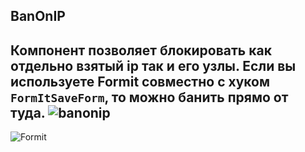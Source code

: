 ## BanOnIP
Компонент позволяет блокировать как отдельно взятый ip так и его узлы. 
Если вы используете **Formit** совместно с хуком `FormItSaveForm`, 
то можно банить прямо от туда. 
![banonip](https://image.ibb.co/kOqjAK/b1.png)
-
![Formit](https://image.ibb.co/bGXxVK/b2.png)
